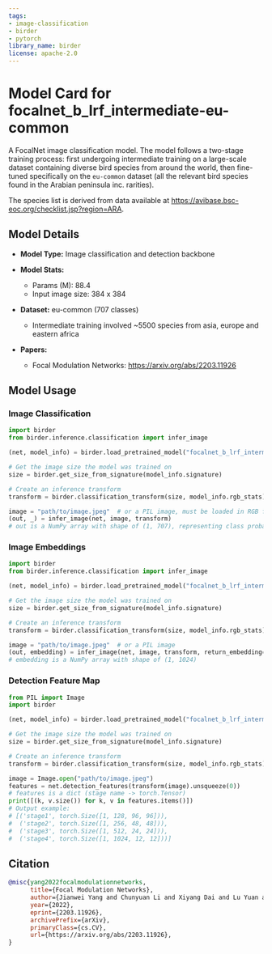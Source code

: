 ```yaml
---
tags:
- image-classification
- birder
- pytorch
library_name: birder
license: apache-2.0
---
```


# Model Card for focalnet_b_lrf_intermediate-eu-common

A FocalNet image classification model. The model follows a two-stage training process: first undergoing intermediate training on a large-scale dataset containing diverse bird species from around the world, then fine-tuned specifically on the `eu-common` dataset (all the relevant bird species found in the Arabian peninsula inc. rarities).

The species list is derived from data available at <https://avibase.bsc-eoc.org/checklist.jsp?region=ARA>.

## Model Details

- **Model Type:** Image classification and detection backbone
- **Model Stats:**
    - Params (M): 88.4
    - Input image size: 384 x 384
- **Dataset:** eu-common (707 classes)
    - Intermediate training involved ~5500 species from asia, europe and eastern africa

- **Papers:**
    - Focal Modulation Networks: <https://arxiv.org/abs/2203.11926>

## Model Usage

### Image Classification

```python
import birder
from birder.inference.classification import infer_image

(net, model_info) = birder.load_pretrained_model("focalnet_b_lrf_intermediate-eu-common", inference=True)

# Get the image size the model was trained on
size = birder.get_size_from_signature(model_info.signature)

# Create an inference transform
transform = birder.classification_transform(size, model_info.rgb_stats)

image = "path/to/image.jpeg"  # or a PIL image, must be loaded in RGB format
(out, _) = infer_image(net, image, transform)
# out is a NumPy array with shape of (1, 707), representing class probabilities.
```

### Image Embeddings

```python
import birder
from birder.inference.classification import infer_image

(net, model_info) = birder.load_pretrained_model("focalnet_b_lrf_intermediate-eu-common", inference=True)

# Get the image size the model was trained on
size = birder.get_size_from_signature(model_info.signature)

# Create an inference transform
transform = birder.classification_transform(size, model_info.rgb_stats)

image = "path/to/image.jpeg"  # or a PIL image
(out, embedding) = infer_image(net, image, transform, return_embedding=True)
# embedding is a NumPy array with shape of (1, 1024)
```

### Detection Feature Map

```python
from PIL import Image
import birder

(net, model_info) = birder.load_pretrained_model("focalnet_b_lrf_intermediate-eu-common", inference=True)

# Get the image size the model was trained on
size = birder.get_size_from_signature(model_info.signature)

# Create an inference transform
transform = birder.classification_transform(size, model_info.rgb_stats)

image = Image.open("path/to/image.jpeg")
features = net.detection_features(transform(image).unsqueeze(0))
# features is a dict (stage name -> torch.Tensor)
print([(k, v.size()) for k, v in features.items()])
# Output example:
# [('stage1', torch.Size([1, 128, 96, 96])),
#  ('stage2', torch.Size([1, 256, 48, 48])),
#  ('stage3', torch.Size([1, 512, 24, 24])),
#  ('stage4', torch.Size([1, 1024, 12, 12]))]
```

## Citation

```bibtex
@misc{yang2022focalmodulationnetworks,
      title={Focal Modulation Networks},
      author={Jianwei Yang and Chunyuan Li and Xiyang Dai and Lu Yuan and Jianfeng Gao},
      year={2022},
      eprint={2203.11926},
      archivePrefix={arXiv},
      primaryClass={cs.CV},
      url={https://arxiv.org/abs/2203.11926},
}
```
